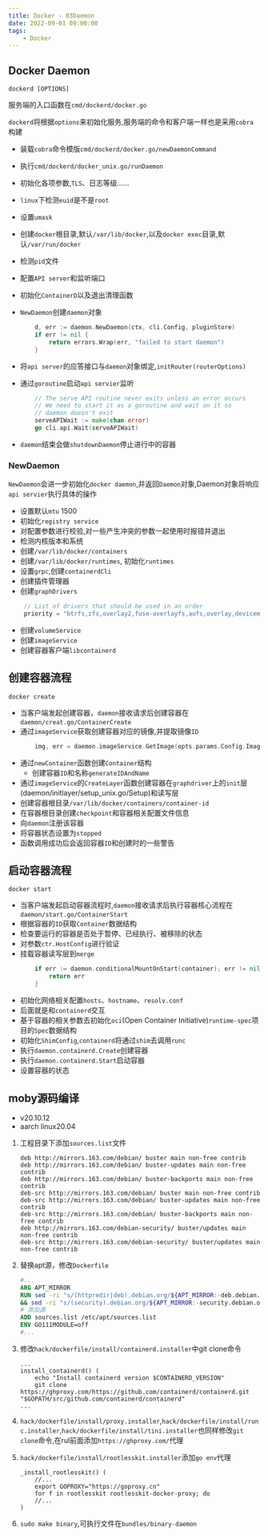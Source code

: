 ```yaml
---
title: Docker - 03Daemon
date: 2022-09-01 09:00:00
tags:
    - Docker
---
```


## Docker Daemon
```
dockerd [OPTIONS]
```

服务端的入口函数在`cmd/dockerd/docker.go`

`dockerd`将根据`options`来初始化服务,服务端的命令和客户端一样也是采用`cobra`构建
- 装载`cobra`命令模版`cmd/dockerd/docker.go/newDaemonCommand`
- 执行`cmd/dockerd/docker_unix.go/runDaemon`
- 初始化各项参数,`TLS`、日志等级......
- `linux`下检测`euid`是不是`root`
- 设置`umask`
- 创建`docker`根目录,默认`/var/lib/docker`,以及`docker exec`目录,默认`/var/run/docker`
- 检测`pid`文件
- 配置`API server`和监听端口
- 初始化`ContainerD`以及退出清理函数
- `NewDaemon`创建`daemon`对象
    ```go
        d, err := daemon.NewDaemon(ctx, cli.Config, pluginStore)
        if err != nil {
            return errors.Wrap(err, "failed to start daemon")
        }
    ```
- 将`api server`的应答接口与`daemon`对象绑定,`initRouter(routerOptions)`

- 通过`goroutine`启动`api servier`监听 
    ```go
        // The serve API routine never exits unless an error occurs
        // We need to start it as a goroutine and wait on it so
        // daemon doesn't exit
        serveAPIWait := make(chan error)
        go cli.api.Wait(serveAPIWait)
    ```
- `daemon`结束会做`shutdownDaemon`停止进行中的容器

### NewDaemon
`NewDaemon`会进一步初始化`docker daemon`,并返回`Daemon`对象,Daemon对象将响应`api servier`执行具体的操作

- 设置默认`mtu` 1500 
- 初始化`registry service`
- 对配置参数进行校验,对一些产生冲突的参数一起使用时报错并退出
- 检测内核版本和系统
- 创建`/var/lib/docker/containers`
- 创建`/var/lib/docker/runtimes`, 初始化`runtimes`
- 设置`grpc`,创建`containerdCli`
- 创建插件管理器 
- 创建`graphDrivers`
   ```go
    // List of drivers that should be used in an order
	priority = "btrfs,zfs,overlay2,fuse-overlayfs,aufs,overlay,devicemapper,vfs"

   ``` 
- 创建`volumeService`
- 创建`imageService`
- 创建容器客户端`libcontainerd`

## 创建容器流程

`docker create`

- 当客户端发起创建容器，`daemon`接收请求后创建容器在`daemon/creat.go/ContainerCreate`
- 通过`imageService`获取创建容器对应的镜像,并提取镜像`ID`
    ```go
		img, err = daemon.imageService.GetImage(opts.params.Config.Image, opts.params.Platform)
    ```
- 通过`newContainer`函数创建`Container`结构 
    - 创建容器`ID`和名称`generateIDAndName`
- 通过`imageService`的`CreateLayer`函数创建容器在`graphdriver`上的`init`层(daemon/initlayer/setup_unix.go/Setup)和读写层
- 创建容器根目录`/var/lib/docker/containers/container-id`
- 在容器根目录创建`checkpoint`和容器相关配置文件信息
- 向`daemon`注册该容器
- 将容器状态设置为`stopped`
- 函数调用成功后会返回容器`ID`和创建时的一些警告

## 启动容器流程

`docker start`

- 当客户端发起启动容器流程时,`daemon`接收请求后执行容器核心流程在`daemon/start.go/ContainerStart`
- 根据容器的`ID`获取`Container`数据结构
- 检查要运行的容器是否处于暂停、已经执行、被移除的状态
- 对参数`ctr.HostConfig`进行验证
- 挂载容器读写层到`merge`
    ```go
    	if err := daemon.conditionalMountOnStart(container); err != nil {
    		return err
    	}
    ```
- 初始化网络相关配置`hosts`、`hostname`、`resolv.conf`
- 后面就是和`containerd`交互
- 基于容器的相关参数去初始化`oci`(Open Container Initiative)`runtime-spec`项目的`Spec`数据结构
- 初始化`ShimConfig`,`containerd`将通过`shim`去调用`runc`
- 执行`daemon.containerd.Create`创建容器
- 执行`daemon.containerd.Start`启动容器
- 设置容器的状态

## moby源码编译

- v20.10.12
- aarch linux20.04

1. 工程目录下添加`sources.list`文件
    ```
    deb http://mirrors.163.com/debian/ buster main non-free contrib
    deb http://mirrors.163.com/debian/ buster-updates main non-free contrib
    deb http://mirrors.163.com/debian/ buster-backports main non-free contrib
    deb-src http://mirrors.163.com/debian/ buster main non-free contrib
    deb-src http://mirrors.163.com/debian/ buster-updates main non-free contrib
    deb-src http://mirrors.163.com/debian/ buster-backports main non-free contrib
    deb http://mirrors.163.com/debian-security/ buster/updates main non-free contrib
    deb-src http://mirrors.163.com/debian-security/ buster/updates main non-free contrib
    ```

2. 替换apt源，修改`Dockerfile`
    ```dockerfile
    #...
    ARG APT_MIRROR
    RUN sed -ri "s/(httpredir|deb).debian.org/${APT_MIRROR:-deb.debian.org}/g" /etc/apt/sources.list \
    && sed -ri "s/(security).debian.org/${APT_MIRROR:-security.debian.org}/g" /etc/apt/sources.list
    # 添加源
    ADD sources.list /etc/apt/sources.list
    ENV GO111MODULE=off
    #...
    ```
3. 修改`hack/dockerfile/install/containerd.installer`中git clone命令

    ```
    ...
    install_containerd() (
        echo "Install containerd version $CONTAINERD_VERSION"
        git clone https://ghproxy.com/https://github.com/containerd/containerd.git "$GOPATH/src/github.com/containerd/containerd"
    ...
    ```
4. `hack/dockerfile/install/proxy.installer`,`hack/dockerfile/install/runc.installer`,`hack/dockerfile/install/tini.installer`也同样修改`git clone`命令,在rul前面添加`https://ghproxy.com/`代理


5. `hack/dockerfile/install/rootlesskit.installer`添加`go env`代理
    ```
    _install_rootlesskit() (
        //...
	    export GOPROXY="https://goproxy.cn"
        for f in rootlesskit rootlesskit-docker-proxy; do
        //...
    )
    ```
6. `sudo make binary`,可执行文件在`bundles/binary-daemon`